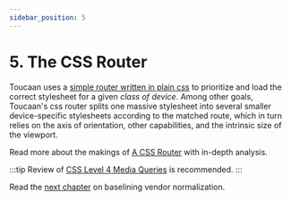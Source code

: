 ```yaml
---
sidebar_position: 5
---
```


# 5. The CSS Router

Toucaan uses a [simple router written in plain css](router.md) to prioritize and load the correct stylesheet for a given _class of device_. Among other goals, Toucaan's css router splits one massive stylesheet into several smaller device-specific stylesheets according to the matched route, which in turn relies on the axis of orientation, other capabilities, and the intrinsic size of the viewport.

Read more about the makings of [A CSS Router](../../blog/a-css-router) with in-depth analysis. 


:::tip
Review of [CSS Level 4 Media Queries](https://bubblin.io/blog/level-4-media-queries) is recommended.
:::

Read the [next chapter](baseline.md) on baselining vendor normalization.